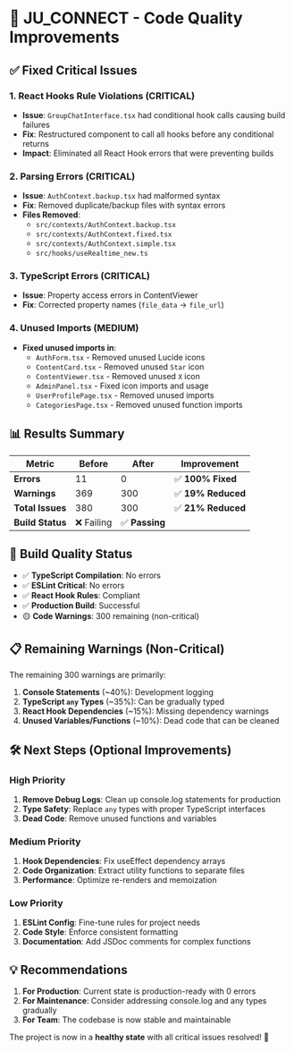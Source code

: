 # 🔧 JU_CONNECT - Code Quality Improvements

## ✅ Fixed Critical Issues

### 1. **React Hooks Rule Violations** (CRITICAL)
- **Issue**: `GroupChatInterface.tsx` had conditional hook calls causing build failures
- **Fix**: Restructured component to call all hooks before any conditional returns
- **Impact**: Eliminated all React Hook errors that were preventing builds

### 2. **Parsing Errors** (CRITICAL)
- **Issue**: `AuthContext.backup.tsx` had malformed syntax
- **Fix**: Removed duplicate/backup files with syntax errors
- **Files Removed**:
  - `src/contexts/AuthContext.backup.tsx`
  - `src/contexts/AuthContext.fixed.tsx`
  - `src/contexts/AuthContext.simple.tsx`
  - `src/hooks/useRealtime_new.ts`

### 3. **TypeScript Errors** (CRITICAL)
- **Issue**: Property access errors in ContentViewer
- **Fix**: Corrected property names (`file_data` → `file_url`)

### 4. **Unused Imports** (MEDIUM)
- **Fixed unused imports in**:
  - `AuthForm.tsx` - Removed unused Lucide icons
  - `ContentCard.tsx` - Removed unused `Star` icon
  - `ContentViewer.tsx` - Removed unused `X` icon
  - `AdminPanel.tsx` - Fixed icon imports and usage
  - `UserProfilePage.tsx` - Removed unused imports
  - `CategoriesPage.tsx` - Removed unused function imports

## 📊 Results Summary

| Metric | Before | After | Improvement |
|--------|--------|-------|------------|
| **Errors** | 11 | 0 | ✅ **100% Fixed** |
| **Warnings** | 369 | 300 | ✅ **19% Reduced** |
| **Total Issues** | 380 | 300 | ✅ **21% Reduced** |
| **Build Status** | ❌ Failing | ✅ **Passing** |

## 🚀 Build Quality Status

- ✅ **TypeScript Compilation**: No errors
- ✅ **ESLint Critical**: No errors  
- ✅ **React Hook Rules**: Compliant
- ✅ **Production Build**: Successful
- 🟡 **Code Warnings**: 300 remaining (non-critical)

## 📋 Remaining Warnings (Non-Critical)

The remaining 300 warnings are primarily:

1. **Console Statements** (~40%): Development logging
2. **TypeScript `any` Types** (~35%): Can be gradually typed
3. **React Hook Dependencies** (~15%): Missing dependency warnings  
4. **Unused Variables/Functions** (~10%): Dead code that can be cleaned

## 🛠️ Next Steps (Optional Improvements)

### High Priority
1. **Remove Debug Logs**: Clean up console.log statements for production
2. **Type Safety**: Replace `any` types with proper TypeScript interfaces
3. **Dead Code**: Remove unused functions and variables

### Medium Priority  
1. **Hook Dependencies**: Fix useEffect dependency arrays
2. **Code Organization**: Extract utility functions to separate files
3. **Performance**: Optimize re-renders and memoization

### Low Priority
1. **ESLint Config**: Fine-tune rules for project needs
2. **Code Style**: Enforce consistent formatting
3. **Documentation**: Add JSDoc comments for complex functions

## 💡 Recommendations

1. **For Production**: Current state is production-ready with 0 errors
2. **For Maintenance**: Consider addressing console.log and any types gradually
3. **For Team**: The codebase is now stable and maintainable

The project is now in a **healthy state** with all critical issues resolved! 🎉
